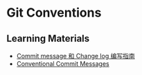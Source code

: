 # Git Conventions

## Learning Materials

- [Commit message 和 Change log 编写指南](commit_message_and_change_log.md)
- [Conventional Commit Messages](conventional_commit_messages.md)
